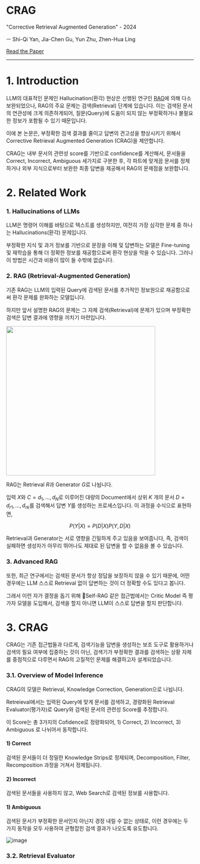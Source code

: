 # CRAG

"Corrective Retrieval Augmented Generation" - 2024

ㅡ Shi-Qi Yan, Jia-Chen Gu, Yun Zhu, Zhen-Hua Ling

[Read the Paper](https://arxiv.org/pdf/2401.15884)

---
# 1. Introduction

LLM의 대표적인 문제인 Hallucination(환각) 현상은 선행된 연구인 [RAG](https://github.com/PARKYUNSU/pytorch_imple/tree/main/Agentic_RAG/Basic_Agentic_RAG)에 의해 다소 보완되었으나, RAG의 주요 문제는 검색(Retrieval) 단계에 있습니다. 이는 검색된 문서의 연관성에 크게 의존하게되어, 질문(Query)에 도움이 되지 않는 부정확하거나 불필요한 정보가 포함될 수 있기 때문입니다.

이에 본 논문은, 부정확한 검색 결과를 줄이고 답변의 견고성을 향상시키기 위해서 Corrective Retrieval Augmented Generation (CRAG)을 제안합니다.

CRAG는 내부 문서의 관련성 score를 기반으로 confidence를 계산해서, 문서들을 Correct, Incorrect, Ambiguous 세가지로 구분한 후, 각 파트에 맞게끔 문서를 정제하거나 외부 지식으로부터 보완한 최종 답변을 제공해서 RAG의 문제점을 보완합니다.

# 2. Related Work
### 1. Hallucinations of LLMs
LLM은 명령어 이해를 바탕으로 텍스트를 생성하지만, 여전히 가장 심각한 문제 중 하나는 Hallucinations(환각) 문제입니다.

부정확한 지식 및 과거 정보를 기반으로 문장을 이해 및 답변하는 모델은 Fine-tuning 및 재학습을 통해 더 정확한 정보를 재공함으로써 환각 현상을 막을 수 있습니다. 그러나 이 방법은 시간과 비용이 많이 들 수밖에 없습니다.

### 2. RAG (Retrieval-Augmented Generation)
기존 RAG는 LLM의 입력된 Query에 검색된 문서를 추가적인 정보원으로 재공함으로써 환각 문제를 완화하는 모델입니다.

하지만 앞서 설명한 RAG의 문제는 그 자체 검색(Retrieval)에 문제가 있으며 부정확한 검색은 답변 결과에 영향을 끼치기 마련입니다.

<img src="https://github.com/user-attachments/assets/ab8c0c94-1fd8-4ab5-854f-8d5de42804fb" width=400>

RAG는 Retrieval $R$과 Generator $G$로 나뉩니다. 

입력 $X$와 $C = {d_1, …, d_N}$로 이루어진 대량의 Document에서 상위 $K$ 개의 문서 $D = {d_{r1}, …, d_{rk}}$를 검색해서 답변 $Y$를 생성하는 프로세스입니다. 이 과정을 수식으로 표현하면,

$$P(Y|X) = P(D|X)P(Y, D|X)$$

Retrieval과 Generator는 서로 영향을 긴밀하게 주고 있음을 보여줍니다, 즉, 검색이 실패하면 생성자가 아무리 뛰어나도 제대로 된 답변을 할 수 없음을 볼 수 있습니다.

### 3. Advanced RAG
또한, 최근 연구에서는 검색된 문서가 항상 정답을 보장하지 않을 수 있기 때문에, 어떤 경우에는 LLM 스스로 Retrieval 없이 답변하는 것이 더 정확할 수도 있다고 봅니다.

그래서 이런 자가 결정을 돕기 위해 Self-RAG 같은 접근법에서는 Critic Model 즉 평가자 모델을 도입해서, 검색을 할지 아니면 LLM이 스스로 답변을 할지 판단합니다.

# 3. CRAG
CRAG는 기존 접근법들과 다르게, 검색기능을 답변을 생성하는 보조 도구로 활용하거나 검색의 필요 여부에 집중하는 것이 아닌, 검색기가 부정확한 결과를 검색하는 상황 자체를 중점적으로 다루면서 RAG의 고질적인 문제를 해결하고자 설계되었습니다.

### 3.1. Overview of Model Inference
CRAG의 모델은 Retrieval, Knowledge Correction, Generation으로 나뉩니다.

Retreieval에서는 입력된 Query에 맞게 문서를 검색하고, 경량화된 Retrieval Evaluator(평가자)로 Query와 검색된 문서의 관련성 Score를 추정합니다.

이 Score는 총 3가지의 Cofidence로 정량화되어, 1) Correct, 2) Incorrect, 3) Ambiguous 로 나뉘어서 동작합니다.

#### 1) Correct
검색된 문서들이 더 정밀한 Knowledge Strips로 정제되며, Decomposition, Filter, Recomposition 과정을 거쳐서 정제됩니다.

#### 2) Incorrect
검색된 문서들을 사용하지 않고, Web Search로 검색된 정보를 사용합니다.

#### 1) Ambiguous
검색된 문서가 부정확한 문서인지 아닌지 경정 내릴 수 없는 상태로, 이런 경우에는 두 가지 동작을 모두 사용하여 균형잡힌 검색 결과가 나오도록 유도합니다.

![image](https://github.com/user-attachments/assets/e080a3eb-971b-4310-9ca5-f3ed47cd6d6a)

### 3.2. Retrieval Evaluator

